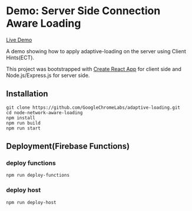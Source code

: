 
# Demo: Server Side Connection Aware Loading

[Live Demo](https://adaptive-loading.web.app/node-network-aware-loading/)

A demo showing how to apply adaptive-loading on the server using Client Hints(ECT).

This project was bootstrapped with [Create React App](https://github.com/facebook/create-react-app) for client side and Node.js/Express.js for server side.

## Installation
```
git clone https://github.com/GoogleChromeLabs/adaptive-loading.git
cd node-network-aware-loading
npm install
npm run build
npm run start
```

## Deployment(Firebase Functions)
### deploy functions
```
npm run deploy-functions
```

### deploy host
```
npm run deploy-host
```
